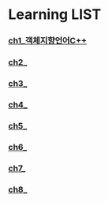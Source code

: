 # Learning LIST

### [ch1_객체지향언어C++](https://github.com/BangYunseo/TIL/tree/main/Cpp)     

### [ch2_](https://github.com/BangYunseo/TIL/tree/main/Cpp)   

### [ch3_](https://github.com/BangYunseo/TIL/tree/main/Cpp)      

### [ch4_](https://github.com/BangYunseo/TIL/tree/main/Cpp)     

### [ch5_](https://github.com/BangYunseo/TIL/tree/main/Cpp)      

### [ch6_](https://github.com/BangYunseo/TIL/tree/main/Cpp)       

### [ch7_](https://github.com/BangYunseo/TIL/tree/main/Cpp)          

### [ch8_](https://github.com/BangYunseo/TIL/tree/main/Cpp)

